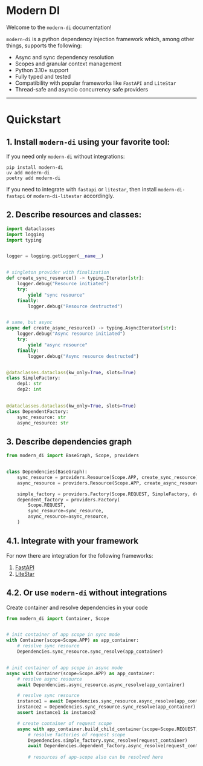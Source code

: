 # Modern DI

Welcome to the `modern-di` documentation!

`modern-di` is a python dependency injection framework which, among other things,
supports the following:

- Async and sync dependency resolution
- Scopes and granular context management
- Python 3.10+ support
- Fully typed and tested
- Compatibility with popular frameworks like `FastAPI` and `LiteStar`
- Thread-safe and asyncio concurrency safe providers

---

# Quickstart

## 1. Install `modern-di` using your favorite tool:

If you need only `modern-di` without integrations:

```shell
pip install modern-di
uv add modern-di
poetry add modern-di
```

If you need to integrate with `fastapi` or `litestar`, then install `modern-di-fastapi` or `modern-di-litestar` accordingly.

## 2. Describe resources and classes:
```python
import dataclasses
import logging
import typing


logger = logging.getLogger(__name__)


# singleton provider with finalization
def create_sync_resource() -> typing.Iterator[str]:
    logger.debug("Resource initiated")
    try:
        yield "sync resource"
    finally:
        logger.debug("Resource destructed")


# same, but async
async def create_async_resource() -> typing.AsyncIterator[str]:
    logger.debug("Async resource initiated")
    try:
        yield "async resource"
    finally:
        logger.debug("Async resource destructed")


@dataclasses.dataclass(kw_only=True, slots=True)
class SimpleFactory:
    dep1: str
    dep2: int
        

@dataclasses.dataclass(kw_only=True, slots=True)
class DependentFactory:
    sync_resource: str
    async_resource: str
```

## 3. Describe dependencies graph
```python
from modern_di import BaseGraph, Scope, providers


class Dependencies(BaseGraph):
    sync_resource = providers.Resource(Scope.APP, create_sync_resource)
    async_resource = providers.Resource(Scope.APP, create_async_resource)

    simple_factory = providers.Factory(Scope.REQUEST, SimpleFactory, dep1="text", dep2=123)
    dependent_factory = providers.Factory(
        Scope.REQUEST,
        sync_resource=sync_resource,
        async_resource=async_resource,
    )
```

## 4.1. Integrate with your framework

For now there are integration for the following frameworks:

1. [FastAPI](integrations/fastapi)
2. [LiteStar](integrations/litestar)

## 4.2. Or use `modern-di` without integrations

Create container and resolve dependencies in your code
```python
from modern_di import Container, Scope


# init container of app scope in sync mode
with Container(scope=Scope.APP) as app_container:
    # resolve sync resource
    Dependencies.sync_resource.sync_resolve(app_container)


# init container of app scope in async mode
async with Container(scope=Scope.APP) as app_container:
    # resolve async resource
    await Dependencies.async_resource.async_resolve(app_container)

    # resolve sync resource
    instance1 = await Dependencies.sync_resource.async_resolve(app_container)
    instance2 = Dependencies.sync_resource.sync_resolve(app_container)
    assert instance1 is instance2

    # create container of request scope
    async with app_container.build_child_container(scope=Scope.REQUEST) as request_container:
        # resolve factories of request scope
        Dependencies.simple_factory.sync_resolve(request_container)
        await Dependencies.dependent_factory.async_resolve(request_container)
        
        # resources of app-scope also can be resolved here

```
